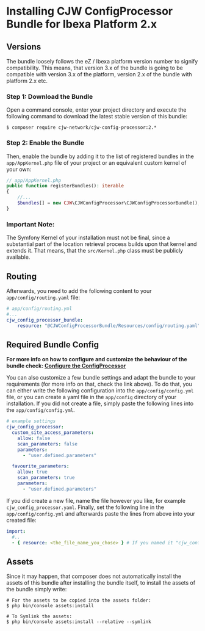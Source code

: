 # Installing CJW ConfigProcessor Bundle for Ibexa Platform 2.x

## Versions

The bundle loosely follows the eZ / Ibexa platform version number to signify
compatibility. This means, that version 3.x of the bundle is going to be compatible
with version 3.x of the platform, version 2.x of the bundle with platform 2.x etc.

### Step 1: Download the Bundle

Open a command console, enter your project directory and execute the
following command to download the latest stable version of this bundle:

```console
$ composer require cjw-network/cjw-config-processor:2.*
```

### Step 2: Enable the Bundle

Then, enable the bundle by adding it to the list of registered bundles
in the `app/AppKernel.php` file of your project or an equivalent custom kernel
of your own:

```php
// app/AppKernel.php
public function registerBundles(): iterable
{
    //...
    $bundles[] = new CJW\CJWConfigProcessor\CJWConfigProcessorBundle();
}
```

### Important Note:

The Symfony Kernel of your installation must not be final, since a substantial part of the
location retrieval process builds upon that kernel and extends it. That means, that the `src/Kernel.php`
class must be publicly available.

## Routing

Afterwards, you need to add the following content to your `app/config/routing.yaml` file:

```yaml
# app/config/routing.yml
#...
cjw_config_processor_bundle:
    resource: "@CJWConfigProcessorBundle/Resources/config/routing.yaml"
```

## Required Bundle Config


**For more info on how to configure and customize the behaviour of the bundle check:
[Configure the ConfigProcessor](../help/bundle_configuration.en.md)**

You can also customize a few bundle settings and adapt the bundle to your requirements (for more info on that, check the link above).
To do that, you can either write the following configuration into the `app/config/config.yml`
file, or you can create a yaml file in the `app/config` directory of your installation.
If you did not create a file, simply paste the following lines into the `app/config/config.yml`.

```yaml
# example settings
cjw_config_processor:
  custom_site_access_parameters:
    allow: false
    scan_parameters: false
    parameters:
      - "user.defined.parameters"

  favourite_parameters:
    allow: true
    scan_parameters: true
    parameters:
      - "user.defined.parameters"
```

If you did create a new file, name the file however you like, for example `cjw_config_processor.yaml`.
Finally, set the following line in the `app/config/config.yml` and afterwards paste the lines from above into your created file:

```yaml
import:
  #..
  - { resource: <the_file_name_you_chose> } # If you named it "cjw_config_processor.yaml", then write that name there
```

## Assets

Since it may happen, that composer does not automatically install the assets of this bundle after
installing the bundle itself, to install the assets of the bundle simply write:

```shell
# For the assets to be copied into the assets folder:
$ php bin/console assets:install

# To Symlink the assets:
$ php bin/console assets:install --relative --symlink
```
